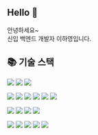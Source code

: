 ## Hello 👋
안녕하세요~<br/>
신입 백엔드 개발자 이하영입니다.

## 📚 기술 스택 
  <img src="https://img.shields.io/badge/JAVA-437291?style=flat-square&logo=openjdk&logoColor=white"/> <img src="https://img.shields.io/badge/python-3776AB?style=flat-square&logo=python&logoColor=white"> 
  <img src="https://img.shields.io/badge/hibernate-59666C?style=flat-square&logo=hibernate&logoColor=white"/>
  
  <img src="https://img.shields.io/badge/HTML5-E34F26?style=flat-square&logo=html5&logoColor=white"/> <img src="https://img.shields.io/badge/CSS3-1572B6?style=flat-square&logo=CSS3&logoColor=white"/>
  <img src="https://img.shields.io/badge/JavaScript-ffb13b?style=flat-square&logo=javascript&logoColor=white"/>
  <img src="https://img.shields.io/badge/Jquery-%230769AD.svg?style=flat-square&logo=jquery&logoColor=white"/>
  <img src="https://img.shields.io/badge/Bootstrap-7952B3.svg?style=flat-square&logo=bootstrap&logoColor=white"/>
  <img src="https://img.shields.io/badge/Thymeleaf-005F0F.svg?style=flat-square&logo=Thymeleaf&logoColor=white"/>
  
  <img src="https://img.shields.io/badge/MySQL-4479A1?style=flat-square&logo=MySQL&logoColor=white"/> <img src="https://img.shields.io/badge/Oracle-F80000?style=flat-square&logo=Oracle&logoColor=white"/>
  <img src="https://img.shields.io/badge/MongoDB-47A248?style=flat-square&logo=MongoDB&logoColor=white"/>
  <img src="https://img.shields.io/badge/PostgreSQL-4169E1?style=flat-square&logo=PostgreSQL&logoColor=white"/>
  
  <img src="https://img.shields.io/badge/Spring-6DB33F.svg?style=flat-square&logo=Spring&logoColor=white"/> <img src="https://img.shields.io/badge/SpringBoot-6DB33F.svg?style=flat-square&logo=SpringBoot&logoColor=white"/>
  <img src="https://img.shields.io/badge/apache tomcat-F8DC75?style=flat-square&logo=apachetomcat&logoColor=white">
  <img src="https://img.shields.io/badge/eclipseide-2C2255?style=flat-square&logo=eclipseide&logoColor=white">
  <img src="https://img.shields.io/badge/github-181717?style=flat-square&logo=github&logoColor=white">


